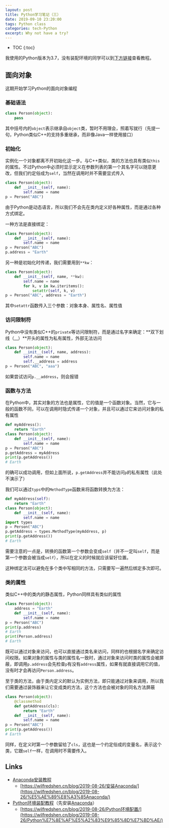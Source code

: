 ```yaml
---
layout: post
title: Python学习笔记（三）
date: 2019-09-10 23:20:00
tags: Python class
categories: tech-Python
excerpt: Why not have a try?
---
```


* TOC
{:toc}

我使用的Python版本为3.7，没有装配环境的同学可以到[下方链接](#Links)查看教程。

## 面向对象

这期开始学习Python的面向对象编程

### 基础语法

```python
class Person(object):
    pass
```

其中括号内的`object`表示继承自`object`类，暂时不用理会，照着写就行（先提一句，Python类似C++的支持多重继承，而非像Java一样使用接口）

### 初始化

实例化一个对象都离不开初始化这一步。与C++类似，类的方法也具有类似`this`的属性。不过Python中必须时显示定义在参数列表的第一个其名字可以随意更改，但我们约定俗成为`self`，当然在调用时并不需要显式传入

```python
class Person(object):
    def __init__(self, name):
        self.name = name
p = Person("ABC")
```

由于Python是动态语言，所以我们不会先在类内定义好各种属性，而是通过各种方式绑定。

一种方法是直接绑定：

```python
class Person(object):
    def __init__(self, name):
        self.name = name
p = Person("ABC")
p.address = "Earth"
```

另一种是初始化时传递，我们需要用到`**kw`：

```python
class Person(object):
    def __init__(self, name, **kw):
        self.name = name
        for k, v in kw.iteritems():
            setattr(self, k, v)
p = Person("ABC", address = "Earth")
```

其中`setattr`函数传入三个参数：对象本身、属性名、属性值

### 访问限制符

Python中没有类似C++的`private`等访问限制符，而是通过名字来确定：**双下划线（__）**开头的属性为私有属性，外部无法访问

```python
class Person(object):
    def __init__(self, name, address):
        self.name = name
        self.__address = address
p = Person("ABC", "aaa")
```

如果尝试访问`p.__address`，则会报错

### 函数与方法

在Python中，其实对象的方法也是属性，它的值是一个函数对象。当然，它与一般的函数不同，可以在调用时隐式传递一个对象，并且可以通过它来访问对象的私有属性

```python
def myAddress():
    return "Earth"
class Person(object):
    def __init__(self, name):
        self.name = name
p = Person("ABC")
p.getAddress = myAddress
print(p.getAddress())
# Earth
```

的确可以成功调用，但如上面所说，`p.getAddress`并不能访问`p`的私有属性（此处不演示了）

我们可以通过`typs`中的`MethodType`函数来将函数转换为方法：

```python
def myAddress(self):
    return "Earth"
class Person(object):
    def __init__(self, name):
        self.name = name
import types
p = Person("ABC")
p.getAddress = types.MethodType(myAddress, p)
print(p.getAddress())
# Earth
```

需要注意的一点是，转换的函数第一个参数会变成`self`（并不一定叫`self`，而是第一个参数会被当成`self`），所以在定义的时候就应该留好位置。

这种绑定法可以避免在多个类中写相同的方法，只需要写一遍然后绑定多次即可。

### 类的属性

类似C++中的类内的静态属性，Python同样具有类似的属性

```python
class Person(object):
    address = "Earth"
    def __init__(self, name):
        self.name = name
p = Person("ABC")
print(p.address)
# Earth
print(Person.address)
# Earth
```

既可以通过对象来访问，也可以直接通过类名来访问，同样的也根据名字来确定访问权限。如果对象的属性与类的属性名一致时，通过对象来访问时类的属性会被屏蔽，即调用`p.address`会先检查`p`有没有`address`属性，如果有就直接调用它的值，没有时才会再访问`Person.address`。

至于类的方法，由于类内定义的默认为实例方法，即只能通过对象来调用，所以我们需要通过装饰器来让它变成类的方法，这个方法也会被对象的同名方法屏蔽

```python
class Person(object):
    @classmethod
    def getAddress(cls):
        return "Earth"
    def __init__(self, name):
        self.name = name
p = Person("ABC")
print(p.getAddress())
# Earth
```

同样，在定义时第一个参数留给了`cls`，这也是一个约定俗成的变量名，表示这个类，它跟`self`一样，在调用时不需要传入。

## Links

* [Anaconda安装教程](https://wilfredshen.cn/blog/2019-08-26/%E5%AE%89%E8%A3%85Anaconda/)
  * [https://wilfredshen.cn/blog/2019-08-26/安装Anaconda/](https://wilfredshen.cn/blog/2019-08-26/%E5%AE%89%E8%A3%85Anaconda/)
* [Python环境装配教程](https://wilfredshen.cn/blog/2019-08-26/Python%E7%8E%AF%E5%A2%83%E9%85%8D%E7%BD%AE/)（先安装[Anaconda](https://wilfredshen.cn/blog/2019-08-26/%E5%AE%89%E8%A3%85Anaconda/)）
  * [https://wilfredshen.cn/blog/2019-08-26/Python环境配置/](https://wilfredshen.cn/blog/2019-08-26/Python%E7%8E%AF%E5%A2%83%E9%85%8D%E7%BD%AE/)
